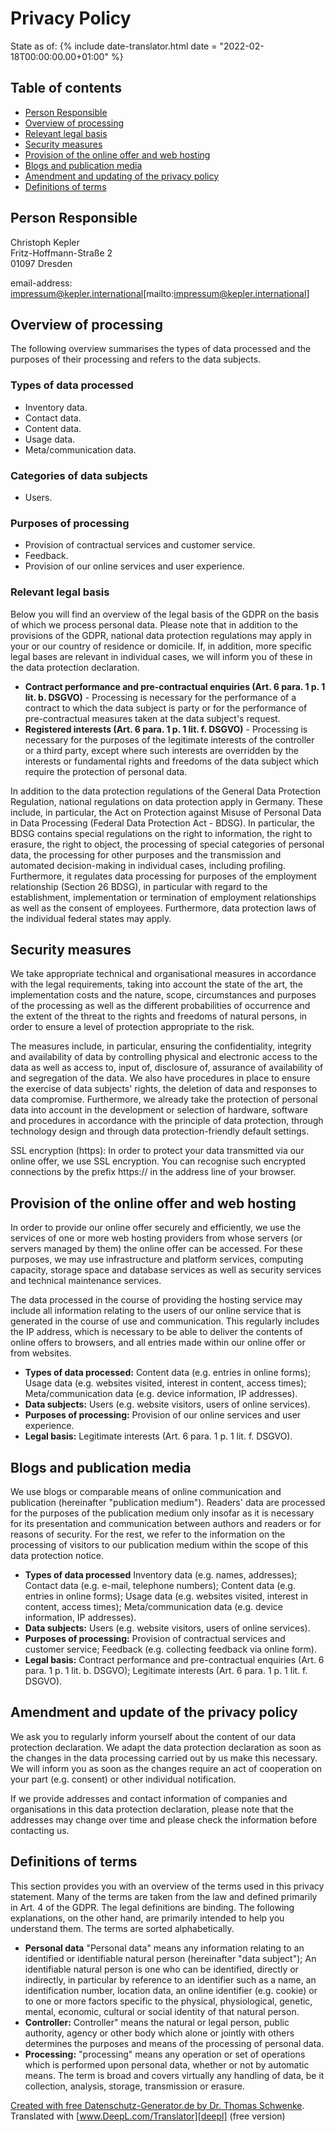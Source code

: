 # Privacy Policy

State as of: {% include date-translator.html date = "2022-02-18T00:00:00.00+01:00" %}

## Table of contents

- [Person Responsible][person-responsible]
- [Overview of processing][overview]
- [Relevant legal basis][basis]
- [Security measures][security]
- [Provision of the online offer and web hosting][hosting]
- [Blogs and publication media][blog]
- [Amendment and updating of the privacy policy][update]
- [Definitions of terms][glossary]

[person-responsible]: #person-responsible
[overview]: #overview-of-processing
[basis]: #relevant-legal-basis
[security]: #security-measures
[hosting]: #provision-of-the-online-offer-and-web-hosting
[blog]: #blogs-and-publication-media
[update]: #amendment-and-update-of-the-privacy-policy
[glossary]: #definitions-of-terms

## Person Responsible

Christoph Kepler  
Fritz-Hoffmann-Straße 2  
01097 Dresden

email-address: impressum@kepler.international[mailto:impressum@kepler.international]

## Overview of processing

The following overview summarises the types of data processed and the purposes of their processing and refers to the data subjects.

### Types of data processed

- Inventory data.
- Contact data.
- Content data.
- Usage data.
- Meta/communication data.

### Categories of data subjects

- Users.

### Purposes of processing

- Provision of contractual services and customer service.
- Feedback.
- Provision of our online services and user experience.

### Relevant legal basis

Below you will find an overview of the legal basis of the GDPR on the basis of which we process personal data.
Please note that in addition to the provisions of the GDPR, national data protection regulations may apply in your or our country of residence or domicile.
If, in addition, more specific legal bases are relevant in individual cases, we will inform you of these in the data protection declaration.

- **Contract performance and pre-contractual enquiries (Art. 6 para. 1 p. 1 lit. b. DSGVO)** - Processing is necessary for the performance of a contract to which the data subject is party or for the performance of pre-contractual measures taken at the data subject's request.
- **Registered interests (Art. 6 para. 1 p. 1 lit. f. DSGVO)** - Processing is necessary for the purposes of the legitimate interests of the controller or a third party, except where such interests are overridden by the interests or fundamental rights and freedoms of the data subject which require the protection of personal data.

In addition to the data protection regulations of the General Data Protection Regulation, national regulations on data protection apply in Germany.
These include, in particular, the Act on Protection against Misuse of Personal Data in Data Processing (Federal Data Protection Act - BDSG).
In particular, the BDSG contains special regulations on the right to information, the right to erasure, the right to object, the processing of special categories of personal data, the processing for other purposes and the transmission and automated decision-making in individual cases, including profiling.
Furthermore, it regulates data processing for purposes of the employment relationship (Section 26 BDSG), in particular with regard to the establishment, implementation or termination of employment relationships as well as the consent of employees.
Furthermore, data protection laws of the individual federal states may apply.

## Security measures

We take appropriate technical and organisational measures in accordance with the legal requirements, taking into account the state of the art, the implementation costs and the nature, scope, circumstances and purposes of the processing as well as the different probabilities of occurrence and the extent of the threat to the rights and freedoms of natural persons, in order to ensure a level of protection appropriate to the risk.

The measures include, in particular, ensuring the confidentiality, integrity and availability of data by controlling physical and electronic access to the data as well as access to, input of, disclosure of, assurance of availability of and segregation of the data.
We also have procedures in place to ensure the exercise of data subjects' rights, the deletion of data and responses to data compromise.
Furthermore, we already take the protection of personal data into account in the development or selection of hardware, software and procedures in accordance with the principle of data protection, through technology design and through data protection-friendly default settings.

SSL encryption (https): In order to protect your data transmitted via our online offer, we use SSL encryption. You can recognise such encrypted connections by the prefix https:// in the address line of your browser.

## Provision of the online offer and web hosting

In order to provide our online offer securely and efficiently, we use the services of one or more web hosting providers from whose servers (or servers managed by them) the online offer can be accessed.
For these purposes, we may use infrastructure and platform services, computing capacity, storage space and database services as well as security services and technical maintenance services.

The data processed in the course of providing the hosting service may include all information relating to the users of our online service that is generated in the course of use and communication.
This regularly includes the IP address, which is necessary to be able to deliver the contents of online offers to browsers, and all entries made within our online offer or from websites.

- **Types of data processed:**
  Content data (e.g. entries in online forms);
  Usage data (e.g. websites visited, interest in content, access times);
  Meta/communication data (e.g. device information, IP addresses).
- **Data subjects:**
  Users (e.g. website visitors, users of online services).
- **Purposes of processing:**
  Provision of our online services and user experience.
- **Legal basis:**
  Legitimate interests (Art. 6 para. 1 p. 1 lit. f. DSGVO).

## Blogs and publication media

We use blogs or comparable means of online communication and publication (hereinafter "publication medium").
Readers' data are processed for the purposes of the publication medium only insofar as it is necessary for its presentation and communication between authors and readers or for reasons of security.
For the rest, we refer to the information on the processing of visitors to our publication medium within the scope of this data protection notice.

- **Types of data processed**
  Inventory data (e.g. names, addresses);
  Contact data (e.g. e-mail, telephone numbers);
  Content data (e.g. entries in online forms);
  Usage data (e.g. websites visited, interest in content, access times);
  Meta/communication data (e.g. device information, IP addresses).
- **Data subjects:**
  Users (e.g. website visitors, users of online services).
- **Purposes of processing:**
  Provision of contractual services and customer service;
  Feedback (e.g. collecting feedback via online form).
- **Legal basis:**
  Contract performance and pre-contractual enquiries (Art. 6 para. 1 p. 1 lit. b. DSGVO);
  Legitimate interests (Art. 6 para. 1 p. 1 lit. f. DSGVO).

## Amendment and update of the privacy policy

We ask you to regularly inform yourself about the content of our data protection declaration.
We adapt the data protection declaration as soon as the changes in the data processing carried out by us make this necessary.
We will inform you as soon as the changes require an act of cooperation on your part (e.g. consent) or other individual notification.

If we provide addresses and contact information of companies and organisations in this data protection declaration, please note that the addresses may change over time and please check the information before contacting us.

## Definitions of terms

This section provides you with an overview of the terms used in this privacy statement.
Many of the terms are taken from the law and defined primarily in Art. 4 of the GDPR.
The legal definitions are binding.
The following explanations, on the other hand, are primarily intended to help you understand them.
The terms are sorted alphabetically.

- **Personal data**
  "Personal data" means any information relating to an identified or identifiable natural person (hereinafter "data subject");
  An identifiable natural person is one who can be identified, directly or indirectly, in particular by reference to an identifier such as a name, an identification number, location data, an online identifier (e.g. cookie) or to one or more factors specific to the physical, physiological, genetic, mental, economic, cultural or social identity of that natural person.
- **Controller:**
  Controller" means the natural or legal person, public authority, agency or other body which alone or jointly with others determines the purposes and means of the processing of personal data.
- **Processing:**
  "processing" means any operation or set of operations which is performed upon personal data, whether or not by automatic means.
  The term is broad and covers virtually any handling of data, be it collection, analysis, storage, transmission or erasure.

[Created with free Datenschutz-Generator.de by Dr. Thomas Schwenke][generator].  
Translated with [www.DeepL.com/Translator][deepl] (free version)

[generator]: https://datenschutz-generator.de/
[deepl]: https://www.DeepL.com/Translator
